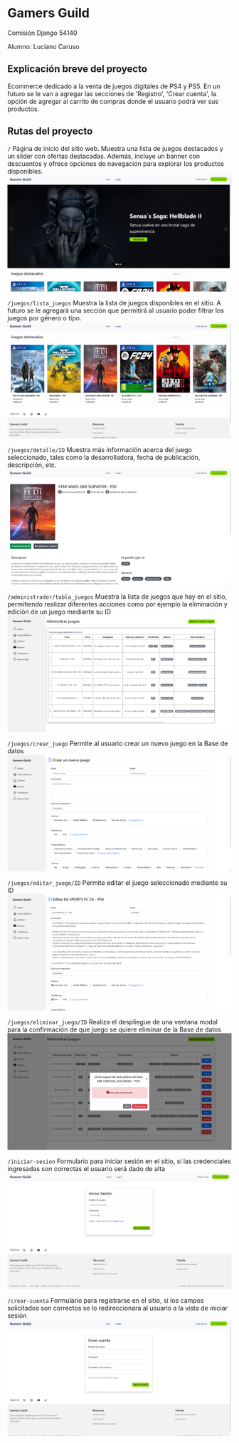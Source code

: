 # Gamers Guild

Comisión Django 54140

Alumno: Luciano Caruso

## Explicación breve del proyecto
Ecommerce dedicado a la venta de juegos digitales de PS4 y PS5. En un futuro se le van a agregar las secciones de 'Registro', 'Crear cuenta', la opción de agregar al carrito de compras donde el usuario podrá ver sus productos. 

## Rutas del proyecto

`/`
Página de inicio del sitio web. Muestra una lista de juegos destacados y un slider con ofertas destacadas. Además, incluye un banner con descuentos y ofrece opciones de navegación para explorar los productos disponibles.
![Página de inicio de Gamers Guild](/capturas_sitio/inicio.png)

`/juegos/lista_juegos`
Muestra la lista de juegos disponibles en el sitio. A futuro se le agregará una sección que permitirá al usuario poder filtrar los juegos por género o tipo.
![Lista de juegos](/capturas_sitio/lista_juegos.png)

`/juegos/detalle/ID`
Muestra más información acerca del juego seleccionado, tales como la desarrolladora, fecha de publicación, descripción, etc. 
![Detalle de un juego](/capturas_sitio/detalle.png)

`/administrador/tabla_juegos`
Muestra la lista de juegos que hay en el sitio, permitiendo realizar diferentes acciones como por ejemplo la eliminación y edición de un juego mediante su ID
![Panel de administración](/capturas_sitio/panel_admin.png)

`/juegos/crear_juego`
Permite al usuario crear un nuevo juego en la Base de datos
![Crear un juego](/capturas_sitio/crear_juego.png)

`/juegos/editar_juego/ID`
Permite editar el juego seleccionado mediante su ID
![Editar un juego](/capturas_sitio/editar_juego.png)

`/juegos/eliminar_juego/ID`
Realiza el despliegue de una ventana modal para la confirmación de que juego se quiere eliminar de la Base de datos 
![Eliminar un juego](/capturas_sitio/eliminar_juego.png)

`/iniciar-sesion`
Formulario para iniciar sesión en el sitio, si las credenciales ingresadas son correctas el usuario será dado de alta 
![Formulario de iniciar sesión](/capturas_sitio/iniciar-sesion.png)

`/crear-cuenta`
Formulario para registrarse en el sitio, si los campos solicitados son correctos se lo redireccionará al usuario a la vista de iniciar sesión
![Formulario para crear una nueva cuenta](/capturas_sitio/crear.cuenta.png)
